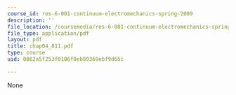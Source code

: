 ```yaml
---
course_id: res-6-001-continuum-electromechanics-spring-2009
description: ''
file_location: /coursemedia/res-6-001-continuum-electromechanics-spring-2009/0862a5f253f0186f8eb89369ebf9d65c_chap04_811.pdf
file_type: application/pdf
layout: pdf
title: chap04_811.pdf
type: course
uid: 0862a5f253f0186f8eb89369ebf9d65c

---
```

None